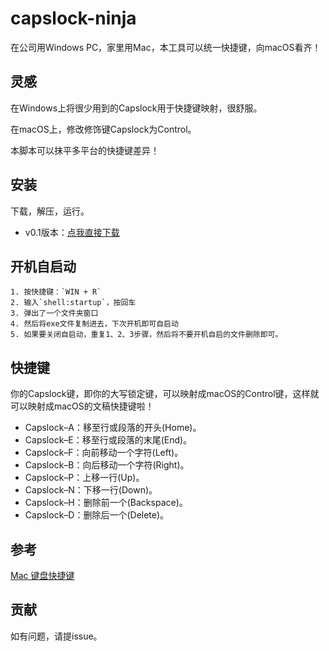 # capslock-ninja

在公司用Windows PC，家里用Mac，本工具可以统一快捷键，向macOS看齐！

## 灵感
在Windows上将很少用到的Capslock用于快捷键映射，很舒服。

在macOS上，修改修饰键Capslock为Control。

本脚本可以抹平多平台的快捷键差异！


## 安装
下载，解压，运行。

- v0.1版本：[点我直接下载](https://github.com/hansenwangvip/capslock-ninja/archive/1.0.zip)

## 开机自启动
	1. 按快捷键：`WIN + R`
	2. 输入`shell:startup`，按回车
	3. 弹出了一个文件夹窗口
	4. 然后将exe文件复制进去，下次开机即可自启动
	5. 如果要关闭自启动，重复1、2、3步骤，然后将不要开机自启的文件删除即可。

## 快捷键

你的Capslock键，即你的大写锁定键，可以映射成macOS的Control键，这样就可以映射成macOS的文稿快捷键啦！

- Capslock–A：移至行或段落的开头(Home)。
- Capslock–E：移至行或段落的末尾(End)。
- Capslock–F：向前移动一个字符(Left)。
- Capslock–B：向后移动一个字符(Right)。
- Capslock–P：上移一行(Up)。
- Capslock–N：下移一行(Down)。
- Capslock–H：删除前一个(Backspace)。
- Capslock–D：删除后一个(Delete)。

## 参考

[Mac 键盘快捷键](https://support.apple.com/zh-cn/HT201236)

## 贡献

如有问题，请提issue。
